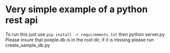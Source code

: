 # Very simple example of a python rest api 

To run this just use `pip install -r requirements.txt` then python server.py
Please insure that poeple.db is in the root dir, if it is missing please run create_sample_db.py